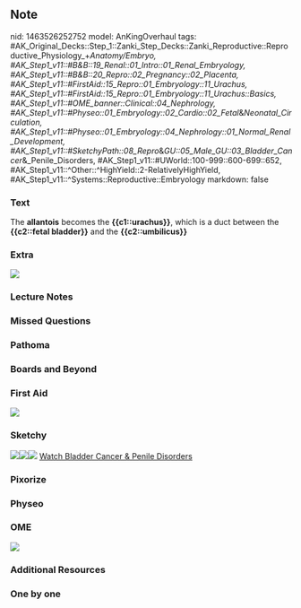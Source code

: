 ## Note
nid: 1463526252752
model: AnKingOverhaul
tags: #AK_Original_Decks::Step_1::Zanki_Step_Decks::Zanki_Reproductive::Reproductive_Physiology_+_Anatomy/Embryo, #AK_Step1_v11::#B&B::19_Renal::01_Intro::01_Renal_Embryology, #AK_Step1_v11::#B&B::20_Repro::02_Pregnancy::02_Placenta, #AK_Step1_v11::#FirstAid::15_Repro::01_Embryology::11_Urachus, #AK_Step1_v11::#FirstAid::15_Repro::01_Embryology::11_Urachus::Basics, #AK_Step1_v11::#OME_banner::Clinical::04_Nephrology, #AK_Step1_v11::#Physeo::01_Embryology::02_Cardio::02_Fetal_&_Neonatal_Circulation, #AK_Step1_v11::#Physeo::01_Embryology::04_Nephrology::01_Normal_Renal_Development, #AK_Step1_v11::#SketchyPath::08_Repro_&_GU::05_Male_GU::03_Bladder_Cancer_&_Penile_Disorders, #AK_Step1_v11::#UWorld::100-999::600-699::652, #AK_Step1_v11::^Other::^HighYield::2-RelativelyHighYield, #AK_Step1_v11::^Systems::Reproductive::Embryology
markdown: false

### Text
<div>
  The <b>allantois</b> becomes the <b>{{c1::urachus}}</b>, which is
  a duct between the <b>{{c2::fetal bladder}}</b> and the
  <b>{{c2::umbilicus}}</b>
</div>

### Extra
<img src="paste-424961244135563.jpg">

### Lecture Notes


### Missed Questions


### Pathoma


### Boards and Beyond


### First Aid
<img src="tmpPkY54d.png">

### Sketchy
<img src=
"Screen%20Shot%202019-12-02%20at%204.36.56%20PM_1566160514431_1566160514431.png"><img src="urachal-06938287eecd3dbe81db331d3398599e9183345f.png"><img src="Zoverall%20picture-effdc2312b4237f6c8442491b7148a738b0992f3.png">
<a href=
"https://dashboard.sketchy.com/study/medical/courses/medical-pathophysiology/units/medical-pathophysiology-reproductive-gu/videos/medical-pathophysiology-reproductive-and-gu-male-gu-bladder-cancer-and-penile-disorders?utm_source=anki&utm_medium=partnership&utm_campaign=february_update&utm_content=medical">
Watch Bladder Cancer & Penile Disorders</a>

### Pixorize


### Physeo


### OME
<div class="ome-widget">
  <a href=
  "https://onlinemeded.org/spa/nephrology?ref=anki"><img src=
  "_OME_AnkiFlashcards_Topic_4.png"></a>
</div>

### Additional Resources


### One by one

